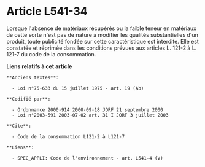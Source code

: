 # Article L541-34

Lorsque l'absence de matériaux récupérés ou la faible teneur en matériaux de cette sorte n'est pas de nature à modifier les
qualités substantielles d'un produit, toute publicité fondée sur cette caractéristique est interdite. Elle est constatée et
réprimée dans les conditions prévues aux articles L. 121-2 à L. 121-7 du code de la consommation.

**Liens relatifs à cet article**

	**Anciens textes**:

	  - Loi n°75-633 du 15 juillet 1975 - art. 19 (Ab)

	**Codifié par**:

	  - Ordonnance 2000-914 2000-09-18 JORF 21 septembre 2000
	  - Loi n°2003-591 2003-07-02 art. 31 I JORF 3 juillet 2003

	**Cite**:

	  - Code de la consommation L121-2 à L121-7

	**Liens**:

	  - SPEC_APPLI: Code de l'environnement - art. L541-4 (V)
